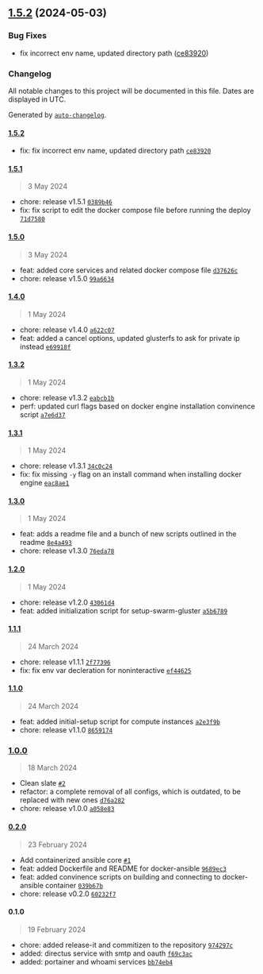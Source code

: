 

## [1.5.2](https://github.com/chof64/configs/compare/1.5.1...1.5.2) (2024-05-03)


### Bug Fixes

* fix incorrect env name, updated directory path ([ce83920](https://github.com/chof64/configs/commit/ce83920c7ab4d8b89550eb8fc1a6b4c0a48bc833))

### Changelog

All notable changes to this project will be documented in this file. Dates are displayed in UTC.

Generated by [`auto-changelog`](https://github.com/CookPete/auto-changelog).

#### [1.5.2](https://github.com/chof64/configs/compare/1.5.1...1.5.2)

- fix: fix incorrect env name, updated directory path [`ce83920`](https://github.com/chof64/configs/commit/ce83920c7ab4d8b89550eb8fc1a6b4c0a48bc833)

#### [1.5.1](https://github.com/chof64/configs/compare/1.5.0...1.5.1)

> 3 May 2024

- chore: release v1.5.1 [`0389b46`](https://github.com/chof64/configs/commit/0389b461787c4a73576805162b0ad6fd99b4e29a)
- fix: fix script to edit the docker compose file before running the deploy [`71d7580`](https://github.com/chof64/configs/commit/71d7580a138e4b2d4f6569f81026c2eadd1abc29)

#### [1.5.0](https://github.com/chof64/configs/compare/1.4.0...1.5.0)

> 3 May 2024

- feat: added core services and related docker compose file [`d37626c`](https://github.com/chof64/configs/commit/d37626c3d5e362c15622872e7c41b3a120601739)
- chore: release v1.5.0 [`99a6634`](https://github.com/chof64/configs/commit/99a6634e9aeaa1cb7df0813025b981dbbbbeb262)

#### [1.4.0](https://github.com/chof64/configs/compare/1.3.2...1.4.0)

> 1 May 2024

- chore: release v1.4.0 [`a622c07`](https://github.com/chof64/configs/commit/a622c07e9a4ce472a7f85584d7e5acea687296ab)
- feat: added a cancel options, updated glusterfs to ask for private ip instead [`e69918f`](https://github.com/chof64/configs/commit/e69918fc3a4018eed1ee9410a156694ddffa6e6f)

#### [1.3.2](https://github.com/chof64/configs/compare/1.3.1...1.3.2)

> 1 May 2024

- chore: release v1.3.2 [`eabcb1b`](https://github.com/chof64/configs/commit/eabcb1b8f0ec0edaeef93094e98949d5d02903c3)
- perf: updated curl flags based on docker engine installation convinence script [`a7e6d37`](https://github.com/chof64/configs/commit/a7e6d37908e16ada9432e905bffdad76a75ebef7)

#### [1.3.1](https://github.com/chof64/configs/compare/1.3.0...1.3.1)

> 1 May 2024

- chore: release v1.3.1 [`34c0c24`](https://github.com/chof64/configs/commit/34c0c24b0a19e43e7d786558d78acd6959ba809a)
- fix: fix missing `-y` flag on an install command when installing docker engine [`eac8ae1`](https://github.com/chof64/configs/commit/eac8ae1f8c9f531a6487a7a01ad7ec8c95973c6f)

#### [1.3.0](https://github.com/chof64/configs/compare/1.2.0...1.3.0)

> 1 May 2024

- feat: adds a readme file and a bunch of new scripts outlined in the readme [`8e4a493`](https://github.com/chof64/configs/commit/8e4a493e168e919d33b1151909223349a91239b2)
- chore: release v1.3.0 [`76eda78`](https://github.com/chof64/configs/commit/76eda7843757df423591bdd6651febf631bf1946)

#### [1.2.0](https://github.com/chof64/configs/compare/1.1.1...1.2.0)

> 1 May 2024

- chore: release v1.2.0 [`43061d4`](https://github.com/chof64/configs/commit/43061d4da1453f201f2149f5b859208a32c29891)
- feat: added initialization script for setup-swarm-gluster [`a5b6789`](https://github.com/chof64/configs/commit/a5b6789da531434ff0886710c1560572a704ba7f)

#### [1.1.1](https://github.com/chof64/configs/compare/1.1.0...1.1.1)

> 24 March 2024

- chore: release v1.1.1 [`2f77396`](https://github.com/chof64/configs/commit/2f7739637ad0780084d0fb4e77d92dad456a8628)
- fix: fix env var decleration for noninteractive [`ef44625`](https://github.com/chof64/configs/commit/ef446257aeb23f6014b47cbab44c6d6f90542801)

#### [1.1.0](https://github.com/chof64/configs/compare/1.0.0...1.1.0)

> 24 March 2024

- feat: added initial-setup script for compute instances [`a2e3f9b`](https://github.com/chof64/configs/commit/a2e3f9b8cac876b9a4e0b04523c9fa7dd27abd2c)
- chore: release v1.1.0 [`8659174`](https://github.com/chof64/configs/commit/8659174b4739f172972ce46799f81767b5dec30c)

### [1.0.0](https://github.com/chof64/configs/compare/0.2.0...1.0.0)

> 18 March 2024

- Clean slate [`#2`](https://github.com/chof64/configs/pull/2)
- refactor: a complete removal of all configs, which is outdated, to be replaced with new ones [`d76a282`](https://github.com/chof64/configs/commit/d76a28293b1b5bb2c305d33490614cb75c0e0cc1)
- chore: release v1.0.0 [`a058e83`](https://github.com/chof64/configs/commit/a058e833284b8a6b22332cb7d120e55f7952c6b2)

#### [0.2.0](https://github.com/chof64/configs/compare/0.1.0...0.2.0)

> 23 February 2024

- Add containerized ansible core [`#1`](https://github.com/chof64/configs/pull/1)
- feat: added Dockerfile and README for docker-ansible [`9689ec3`](https://github.com/chof64/configs/commit/9689ec37d8aadf8a9524af5374076aa4ee932288)
- feat: added convinence scripts on building and connecting to docker-ansible container [`039b67b`](https://github.com/chof64/configs/commit/039b67b0229a1cf303e090e89fe2da04de8031e9)
- chore: release v0.2.0 [`60232f7`](https://github.com/chof64/configs/commit/60232f77f99e6a28fc923f2c4a87c85f95cea47e)

#### 0.1.0

> 19 February 2024

- chore: added release-it and commitizen to the repository [`974297c`](https://github.com/chof64/configs/commit/974297c47859d4a4ecf69c6541b415217a6d48c0)
- added: directus service with smtp and oauth [`f69c3ac`](https://github.com/chof64/configs/commit/f69c3ac180466739d641774146694a83229759e3)
- added: portainer and whoami services [`bb74eb4`](https://github.com/chof64/configs/commit/bb74eb4800109bb27e6422130bcab3f8adf71104)
